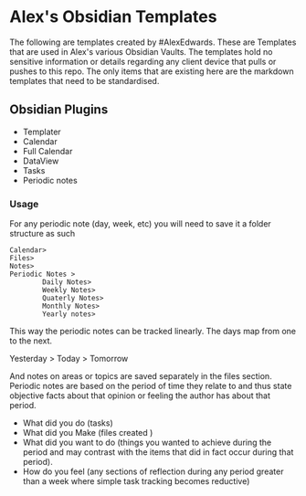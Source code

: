 # Alex's Obsidian Templates
 
The following are templates created by #AlexEdwards. These are Templates that are used in Alex's various Obsidian Vaults. 
The templates hold no sensitive information or details regarding any client device that pulls or pushes to this repo. 
The only items that are existing here are the markdown templates that need to be standardised.

## Obsidian Plugins

- Templater
- Calendar
- Full Calendar 
- DataView
- Tasks
- Periodic notes
### Usage
For any periodic note (day, week, etc) you will need to save it a folder structure as such

	Calendar>
	Files>
	Notes>
	Periodic Notes >
			Daily Notes>
			Weekly Notes> 
			Quaterly Notes>
			Monthly Notes>
			Yearly notes>

This way the periodic notes can be tracked linearly.
The days map from one to the next.

Yesterday > Today > Tomorrow

And notes on areas or topics are saved separately in the files section.
Periodic notes are based on the period of time they relate to and thus state objective facts about that opinion or feeling the author has about that period.

-  What did you do (tasks)
- What did you Make (files created )
- What did you want to do (things you wanted to achieve during the period and may contrast with the items that did in fact occur during that period).
- How do you feel (any sections of reflection during any period greater than a week where simple task tracking becomes reductive)
